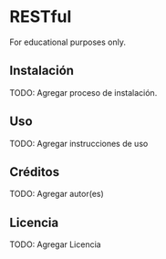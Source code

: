 # RESTful 

For educational purposes only.

## Instalación

TODO: Agregar proceso de instalación.

## Uso

TODO: Agregar instrucciones de uso

## Créditos

TODO: Agregar autor(es)

## Licencia

TODO: Agregar Licencia
